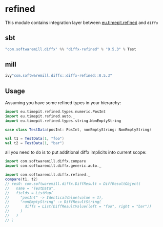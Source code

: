 # refined

This module contains integration layer between [eu.timepit.refined](https://github.com/fthomas/refined) and `diffx`

## sbt

```scala
"com.softwaremill.diffx" %% "diffx-refined" % "0.5.3" % Test    
```

## mill

```scala
ivy"com.softwaremill.diffx::diffx-refined::0.5.3"
```

## Usage

Assuming you have some refined types in your hierarchy:

```scala
import eu.timepit.refined.types.numeric.PosInt
import eu.timepit.refined.auto._
import eu.timepit.refined.types.string.NonEmptyString

case class TestData(posInt: PosInt, nonEmptyString: NonEmptyString)

val t1 = TestData(1, "foo")
val t2 = TestData(1, "bar")
```

all you need to do is to put additional diffx implicits into current scope:

```scala
import com.softwaremill.diffx.compare
import com.softwaremill.diffx.generic.auto._

import com.softwaremill.diffx.refined._
compare(t1, t2)
// res0: com.softwaremill.diffx.DiffResult = DiffResultObject(
//   name = "TestData",
//   fields = ListMap(
//     "posInt" -> IdenticalValue(value = 1),
//     "nonEmptyString" -> DiffResultString(
//       diffs = List(DiffResultValue(left = "foo", right = "bar"))
//     )
//   )
// )
```